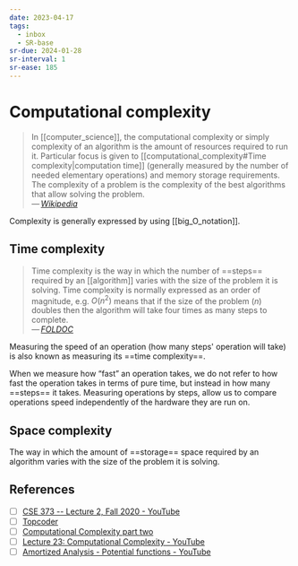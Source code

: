 ```yaml
---
date: 2023-04-17
tags:
  - inbox
  - SR-base
sr-due: 2024-01-28
sr-interval: 1
sr-ease: 185
---
```


# Computational complexity

> In [[computer_science]], the computational complexity or simply complexity of
> an algorithm is the amount of resources required to run it. Particular focus
> is given to [[computational_complexity#Time complexity|computation time]]
> (generally measured by the number of needed elementary operations) and memory
> storage requirements. The complexity of a problem is the complexity of the
> best algorithms that allow solving the problem.\
> — <cite>[Wikipedia](https://en.wikipedia.org/wiki/Computational_complexity)</cite>

Complexity is generally expressed by using [[big_O_notation]].

## Time complexity

> Time complexity is the way in which the number of ==steps== required by an
> [[algorithm]] varies with the size of the problem it is solving. Time
> complexity is normally expressed as an order of magnitude, e.g. $O(n^2)$ means
> that if the size of the problem ($n$) doubles then the algorithm will take
> four times as many steps to complete.\
> — <cite>[FOLDOC](https://foldoc.org/time%20complexity)</cite>

Measuring the speed of an operation (how many steps' operation will take) is
also known as measuring its ==time complexity==.
<!--SR:!2023-07-20,7,210-->

When we measure how “fast” an operation takes, we do not refer to how fast the
operation takes in terms of pure time, but instead in how many ==steps== it
takes. Measuring operations by steps, allow us to compare operations speed
independently of the hardware they are run on.
<!--SR:!2023-07-22,3,258-->

## Space complexity

The way in which the amount of ==storage== space required by an algorithm varies
with the size of the problem it is solving.

## References

- [ ] [CSE 373 -- Lecture 2, Fall 2020 - YouTube](https://www.youtube.com/watch?v=z1mkCe3kVUA&t=2054s)
- [ ] [Topcoder](https://www.topcoder.com/thrive/articles/Computational%20Complexity%20part%20one)
- [ ] [Computational Complexity part two](https://www.topcoder.com/thrive/articles/Computational%20Complexity%20part%20two)
- [ ] [Lecture 23: Computational Complexity - YouTube](https://www.youtube.com/watch?v=moPtwq_cVH8&list=PLUl4u3cNGP61Oq3tWYp6V_F-5jb5L2iHb&index=25)
- [ ] [Amortized Analysis - Potential functions - YouTube](https://www.youtube.com/watch?v=B3SpQZaAZP4)

